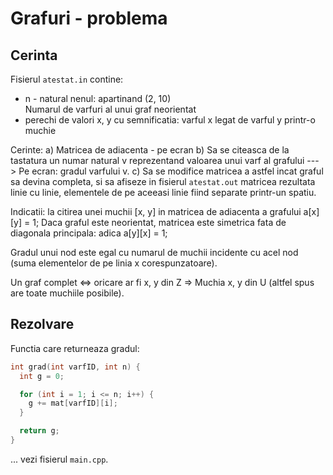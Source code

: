 Grafuri - problema
==================

## Cerinta
Fisierul `atestat.in` contine:
 - n - natural nenul: apartinand (2, 10)  
   Numarul de varfuri al unui graf neorientat
 - perechi de valori x, y cu semnificatia: varful x legat de varful y printr-o muchie

Cerinte:
a) Matricea de adiacenta - pe ecran
b) Sa se citeasca de la tastatura un numar natural v reprezentand valoarea unui varf al grafului ---> Pe ecran: gradul varfului v.
c) Sa se modifice matricea a astfel incat graful sa devina completa, si sa afiseze in fisierul `atestat.out` matricea rezultata linie cu linie, elementele de pe aceeasi linie fiind separate printr-un spatiu.

Indicatii: la citirea unei muchii [x, y] in matricea de adiacenta a grafului a[x][y] = 1;
Daca graful este neorientat, matricea este simetrica fata de diagonala principala: adica a[y][x] = 1;

Gradul unui nod este egal cu numarul de muchii incidente cu acel nod (suma elementelor de pe linia x corespunzatoare).

Un graf complet <=> oricare ar fi x, y din Z => Muchia x, y din U (altfel spus are toate muchiile posibile).

## Rezolvare
Functia care returneaza gradul:

```C++
int grad(int varfID, int n) {
  int g = 0;

  for (int i = 1; i <= n; i++) {
    g += mat[varfID][i];
  }

  return g;
}
```

... vezi fisierul `main.cpp`.

